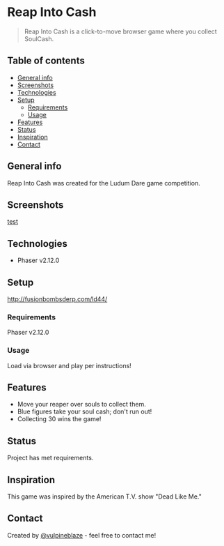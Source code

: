 # Reap Into Cash
> Reap Into Cash is a click-to-move browser game where you collect SoulCash. 

## Table of contents
* [General info](#general-info)
* [Screenshots](#screenshots)
* [Technologies](#technologies)
* [Setup](#setup)
  * [Requirements](#requirements)
  * [Usage](#usage)
* [Features](#features)
* [Status](#status)
* [Inspiration](#inspiration)
* [Contact](#contact)

## General info
Reap Into Cash was created for the Ludum Dare game competition.

## Screenshots
[test](https://github.com/vulpineblaze/ld44_reap_into_cash/blob/master/image_source/screenshot.png)

## Technologies
* Phaser v2.12.0

## Setup
http://fusionbombsderp.com/ld44/

### Requirements
Phaser v2.12.0

### Usage
Load via browser and play per instructions!

## Features
* Move your reaper over souls to collect them.
* Blue figures take your soul cash; don't run out!
* Collecting 30 wins the game!

## Status
Project has met requirements.

## Inspiration
This game was inspired by the American T.V. show "Dead Like Me."

## Contact
Created by [@vulpineblaze](https://github.com/vulpineblaze) - feel free to contact me!
